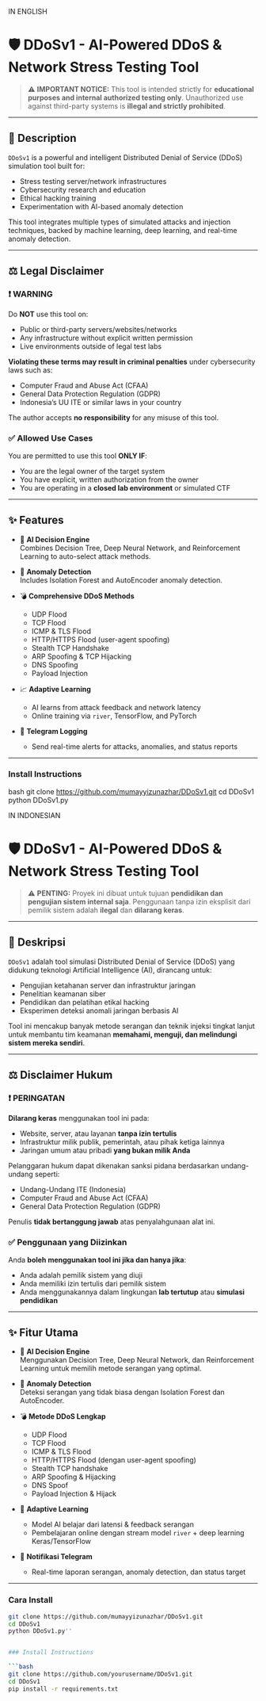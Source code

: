 IN ENGLISH
# 🛡️ DDoSv1 - AI-Powered DDoS & Network Stress Testing Tool

> ⚠️ **IMPORTANT NOTICE:** This tool is intended strictly for **educational purposes and internal authorized testing only**. Unauthorized use against third-party systems is **illegal and strictly prohibited**.

---

## 📌 Description

`DDoSv1` is a powerful and intelligent Distributed Denial of Service (DDoS) simulation tool built for:

- Stress testing server/network infrastructures
- Cybersecurity research and education
- Ethical hacking training
- Experimentation with AI-based anomaly detection

This tool integrates multiple types of simulated attacks and injection techniques, backed by machine learning, deep learning, and real-time anomaly detection.

---

## ⚖️ Legal Disclaimer

### ❗ WARNING

Do **NOT** use this tool on:

- Public or third-party servers/websites/networks
- Any infrastructure without explicit written permission
- Live environments outside of legal test labs

**Violating these terms may result in criminal penalties** under cybersecurity laws such as:

- Computer Fraud and Abuse Act (CFAA)
- General Data Protection Regulation (GDPR)
- Indonesia’s UU ITE or similar laws in your country

The author accepts **no responsibility** for any misuse of this tool.

### ✅ Allowed Use Cases

You are permitted to use this tool **ONLY IF**:

- You are the legal owner of the target system
- You have explicit, written authorization from the owner
- You are operating in a **closed lab environment** or simulated CTF

---

## ✨ Features

- 🤖 **AI Decision Engine**  
  Combines Decision Tree, Deep Neural Network, and Reinforcement Learning to auto-select attack methods.

- 🧠 **Anomaly Detection**  
  Includes Isolation Forest and AutoEncoder anomaly detection.

- 💣 **Comprehensive DDoS Methods**
  - UDP Flood
  - TCP Flood
  - ICMP & TLS Flood
  - HTTP/HTTPS Flood (user-agent spoofing)
  - Stealth TCP Handshake
  - ARP Spoofing & TCP Hijacking
  - DNS Spoofing
  - Payload Injection

- 📈 **Adaptive Learning**
  - AI learns from attack feedback and network latency
  - Online training via `river`, TensorFlow, and PyTorch

- 📩 **Telegram Logging**
  - Send real-time alerts for attacks, anomalies, and status reports

---

### Install Instructions

bash
git clone https://github.com/mumayyizunazhar/DDoSv1.git
cd DDoSv1
python DDoSv1.py


IN INDONESIAN
# 🛡️ DDoSv1 - AI-Powered DDoS & Network Stress Testing Tool

> ⚠️ **PENTING:** Proyek ini dibuat untuk tujuan **pendidikan dan pengujian sistem internal saja**. Penggunaan tanpa izin eksplisit dari pemilik sistem adalah **ilegal** dan **dilarang keras**.

---

## 📌 Deskripsi

`DDoSv1` adalah tool simulasi Distributed Denial of Service (DDoS) yang didukung teknologi Artificial Intelligence (AI), dirancang untuk:

- Pengujian ketahanan server dan infrastruktur jaringan
- Penelitian keamanan siber
- Pendidikan dan pelatihan etikal hacking
- Eksperimen deteksi anomali jaringan berbasis AI

Tool ini mencakup banyak metode serangan dan teknik injeksi tingkat lanjut untuk membantu tim keamanan **memahami, menguji, dan melindungi sistem mereka sendiri**.

---

## ⚖️ Disclaimer Hukum

### ❗ PERINGATAN

**Dilarang keras** menggunakan tool ini pada:

- Website, server, atau layanan **tanpa izin tertulis**
- Infrastruktur milik publik, pemerintah, atau pihak ketiga lainnya
- Jaringan umum atau pribadi **yang bukan milik Anda**

Pelanggaran hukum dapat dikenakan sanksi pidana berdasarkan undang-undang seperti:

- Undang-Undang ITE (Indonesia)
- Computer Fraud and Abuse Act (CFAA)
- General Data Protection Regulation (GDPR)

Penulis **tidak bertanggung jawab** atas penyalahgunaan alat ini.

### ✅ Penggunaan yang Diizinkan

Anda **boleh menggunakan tool ini jika dan hanya jika**:

- Anda adalah pemilik sistem yang diuji
- Anda memiliki izin tertulis dari pemilik sistem
- Anda menggunakannya dalam lingkungan **lab tertutup** atau **simulasi pendidikan**

---

## ✨ Fitur Utama

- 🤖 **AI Decision Engine**  
  Menggunakan Decision Tree, Deep Neural Network, dan Reinforcement Learning untuk memilih metode serangan yang optimal.

- 🧠 **Anomaly Detection**  
  Deteksi serangan yang tidak biasa dengan Isolation Forest dan AutoEncoder.

- 💣 **Metode DDoS Lengkap**
  - UDP Flood
  - TCP Flood
  - ICMP & TLS Flood
  - HTTP/HTTPS Flood (dengan user-agent spoofing)
  - Stealth TCP handshake
  - ARP Spoofing & Hijacking
  - DNS Spoof
  - Payload Injection & Hijack

- 🧬 **Adaptive Learning**
  - Model AI belajar dari latensi & feedback serangan
  - Pembelajaran online dengan stream model `river` + deep learning Keras/TensorFlow

- 📩 **Notifikasi Telegram**
  - Real-time laporan serangan, anomaly detection, dan status target

---
### Cara Install

```bash
git clone https://github.com/mumayyizunazhar/DDoSv1.git
cd DDoSv1
python DDoSv1.py''


### Install Instructions

```bash
git clone https://github.com/yourusername/DDoSv1.git
cd DDoSv1
pip install -r requirements.txt
